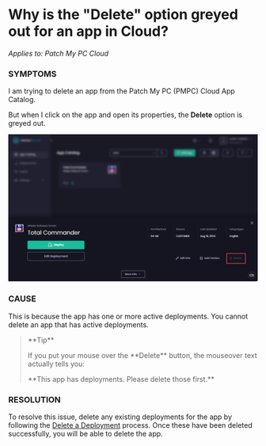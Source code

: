 # Why is the "Delete" option greyed out for an app in Cloud?

_Applies to: Patch My PC Cloud_

### SYMPTOMS

I am trying to delete an app from the Patch My PC (PMPC) Cloud App Catalog.

But when I click on the app and open its properties, the **Delete** option is greyed out.

![](/_images/image-(1952).png "")

### CAUSE

This is because the app has one or more active deployments. You cannot delete an app that has active deployments.

<blockquote class="wp-block-quote">
<p>**Tip**</p>
<p>If you put your mouse over the **Delete** button, the mouseover text actually tells you:</p>
<p>**This app has deployments. Please delete those first.**</p>
</blockquote>

### RESOLUTION

To resolve this issue, delete any existing deployments for the app by following the [Delete a Deployment](../../cloud-deployments/manage-cloud-deployments/delete-a-cloud-deployment.md) process. Once these have been deleted successfully, you will be able to delete the app.